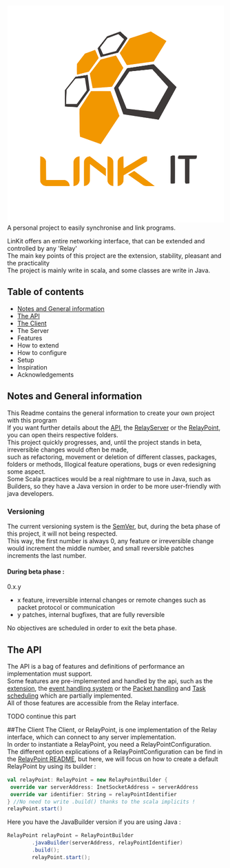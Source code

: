 ![Cover](Cover.png)
A personal project to easily synchronise and link programs.

LinKit offers an entire networking interface, that can be extended and controlled by any 'Relay'  
The main key points of this project are the extension, stability, pleasant and the practicality  
The project is mainly write in scala, and some classes are write in Java.

## Table of contents
* [Notes and General information](https://github.com/Override-6/LinKit/#notes-and-general-information)
* [The API](https://github.com/Override-6/LinKit/#the-api)
* [The Client](https://github.com/Override-6/LinKit/#the-client)
* The Server
* Features
* How to extend
* How to configure
* Setup
* Inspiration
* Acknowledgements

## Notes and General information
This Readme contains the general information to create your own project with this program  
If you want further details about the [API](https://github.com/Override-6/LinKit/blob/master/API), the [RelayServer](https://github.com/Override-6/LinKit/blob/master/RelayServer) or the [RelayPoint](https://github.com/Override-6/LinKit/blob/master/RelayPoint), you can open theirs respective folders.  
This project quickly progresses, and, until the project stands in beta, irreversible changes would often be made,  
such as refactoring, movement or deletion of different classes, packages, folders or methods, Illogical feature operations, bugs or even redesigning some aspect.  
Some Scala practices would be a real nightmare to use in Java, such as Builders, so they have a Java version in order to be more user-friendly with java developers.

### Versioning
The current versioning system is the [SemVer](https://semver.org/), but, during the beta phase of this project, it will not being respected.  
This way, the first number is always 0, any feature or irreversible change would increment the middle number, and small reversible patches increments the last number.

#### During beta phase :
0.x.y
* x feature, irreversible internal changes or remote changes such as packet protocol or communication
* y patches, internal bugfixes, that are fully reversible

No objectives are scheduled in order to exit the beta phase.

## The API
The API is a bag of features and definitions of performance an implementation must support.  
Some features are pre-implemented and handled by the api, such as the [extension](TODO), the [event handling system](TODO) or the [Packet handling](TODO) and [Task scheduling](TODO) which are partially implemented.  
All of those features are accessible from the Relay interface.

TODO continue this part

##The Client
The Client, or RelayPoint, is one implementation of the Relay interface, which can connect to any server implementation.  
In order to instantiate a RelayPoint, you need a RelayPointConfiguration.  
The different option explications of a RelayPointConfiguration can be find in the [RelayPoint README](https://github.com/Override-6/LinKit/tree/master/RelayPoint), but here, we will focus on how to create a default RelayPoint by using its builder :

```scala
val relayPoint: RelayPoint = new RelayPointBuilder {
 override var serverAddress: InetSocketAddress = serverAddress
 override var identifier: String = relayPointIdentifier
} //No need to write .build() thanks to the scala implicits !
relayPoint.start() 
```

Here you have the JavaBuilder version if you are using Java :
```java
RelayPoint relayPoint = RelayPointBuilder
        .javaBuilder(serverAddress, relayPointIdentifier)
        .build();
        relayPoint.start();
```

